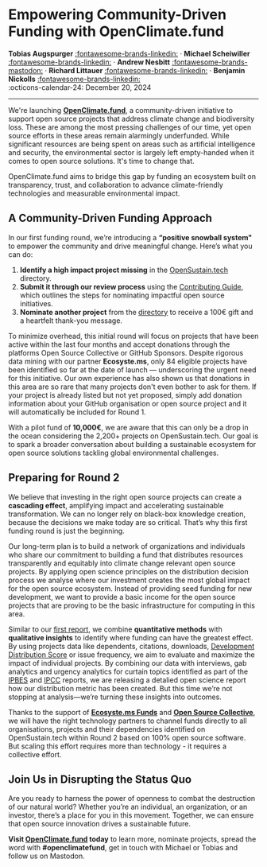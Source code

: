 # Empowering Community-Driven Funding with OpenClimate.fund

__Tobias Augspurger__  [:fontawesome-brands-linkedin:](https://www.linkedin.com/in/tobias-augspurger/) · __Michael Scheiwiller__  [:fontawesome-brands-linkedin:](https://www.linkedin.com/in/michael-scheiwiller-72086a1a0/) · __Andrew Nesbitt__  [:fontawesome-brands-mastodon:](https://mastodon.social/@andrewnez) · __Richard Littauer__ [:fontawesome-brands-linkedin:](https://www.linkedin.com/in/richard-littauer-130026138/) · __Benjamin Nickolls__ [:fontawesome-brands-linkedin:](https://www.linkedin.com/in/benjamuk/)  
:octicons-calendar-24: December 20, 2024

---

We're launching **[OpenClimate.fund](https://openclimate.fund/)**, a community-driven initiative to support open source projects that address climate change and biodiversity loss. These are among the most pressing challenges of our time, yet open source efforts in these areas remain alarmingly underfunded. While significant resources are being spent on areas such as artificial intelligence and security, the environmental sector is largely left empty-handed when it comes to open source solutions. It's time to change that.

OpenClimate.fund aims to bridge this gap by funding an ecosystem built on transparency, trust, and collaboration to advance climate-friendly technologies and measurable environmental impact.

## A Community-Driven Funding Approach 

In our first funding round, we’re introducing a **“positive snowball system"** to empower the community and drive meaningful change. Here’s what you can do:

1. **Identify a high impact project missing** in the [OpenSustain.tech](https://opensustain.tech/) directory.
2. **Submit it through our review process** using the [Contributing Guide](https://opensustain.tech/contributing/), which outlines the steps for nominating impactful open source initiatives. 
3. **Nominate another project** from the [directory](https://docs.getgrist.com/doc/gSscJkc5Rb1Rw45gh1o1Yc/p/5) to receive a 100€ gift and a heartfelt thank-you message.

To minimize overhead, this initial round will focus on projects that have been active within the last four months and accept donations through the platforms Open Source Collective or GitHub Sponsors. Despite rigorous data mining with our partner **Ecosyste.ms**, only 84 eligible projects have been identified so far at the date of launch — underscoring the urgent need for this initiative. Our own experience has also shown us that donations in this area are so rare that many projects don't even bother to ask for them. If your project is already listed but not yet proposed, simply add donation information about your GitHub organisation or open source project and it will automatically be included for Round 1. 

With a pilot fund of **10,000€**, we are aware that this can only be a drop in the ocean considering the 2,200+ projects on OpenSustain.tech. Our goal is to spark a broader conversation about building a sustainable ecosystem for open source solutions tackling global environmental challenges. 

## Preparing for Round 2 

We believe that investing in the right open source projects can create a **cascading effect**, amplifying impact and accelerating sustainable transformation. We can no longer rely on black-box knowledge creation, because the decisions we make today are so critical. That’s why this first funding round is just the beginning. 

Our long-term plan is to build a network of organizations and individuals who share our commitment to building a fund that distributes resources transparently and equitably into climate change relevant open source projects. By applying open science principles on the distribution decision process we analyse where our investment creates the most global impact for the open source ecosystem. Instead of providing seed funding for new development, we want to provide a basic income for the open source projects that are proving to be the basic infrastructure for computing in this area. 

Similar to our [first report](https://raw.githubusercontent.com/protontypes/open-source-in-environmental-sustainability/main/OpenSourceSustainabilityEcosystem_080423.pdf), we combine **quantitative methods** with **qualitative insights** to identify where funding can have the greatest effect. By using projects data like dependents, citations, downloads, [Development Distribution Score](https://report.opensustain.tech/chapters/development-distribution-score) or issue frequency, we aim to evaluate and maximize the impact of individual projects. By combining our data with interviews, gab analytics and urgency analytics for curtain topics identified as part of the [IPBES](https://www.ipbes.net/global-assessment) and [IPCC](https://www.ipcc.ch/) reports, we are releasing a detalied open science report how our distribution metric has been created. But this time we’re not stopping at analysis—we’re turning these insights into outcomes.

Thanks to the support of **[Ecosyste.ms Funds](https://funds.ecosyste.ms/)** and **[Open Source Collective](https://oscollective.org/)**, we will have the right technology partners to channel funds directly to all organisations, projects and their dependencies identified on OpenSustain.tech within Round 2 based on 100% open source software. But scaling this effort requires more than technology - it requires a collective effort. 

## Join Us in Disrupting the Status Quo 

Are you ready to harness the power of openness to combat the destruction of our natural world? Whether you’re an individual, an organization, or an investor, there’s a place for you in this movement. Together, we can ensure that open source innovation drives a sustainable future. 

**Visit [OpenClimate.fund](https://openclimate.fund/) today** to learn more, nominate projects, spread the word with **#openclimatefund**, get in touch with Michael or Tobias and follow us on Mastodon.
